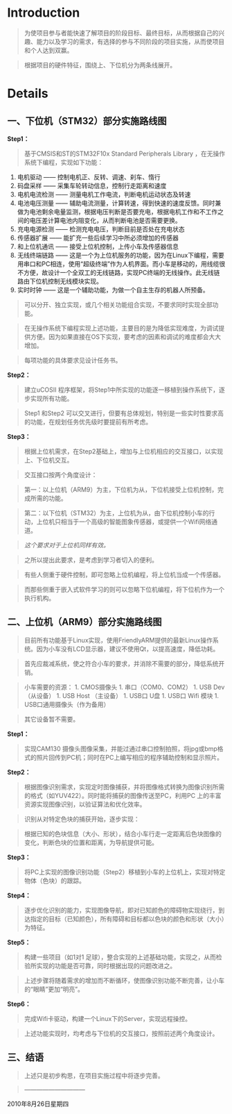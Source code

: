 # Introduction #

> 为使项目参与者能快速了解项目的阶段目标、最终目标，从而根据自己的兴趣、能力以及学习的需求，有选择的参与不同阶段的项目实施，从而使项目和个人达到双赢。

> 根据项目的硬件特征，围绕上、下位机分为两条线展开。

# Details #

## 一、下位机（STM32）部分实施路线图 ##

**Step1：**

> 基于CMSIS和ST的STM32F10x Standard Peripherals Library ，在无操作系统下编程，实现如下功能：

  1. 电机驱动 —— 控制电机正、反转、调速、刹车、惰行
  1. 码盘采样 —— 采集车轮转动信息，控制行走距离和速度
  1. 电机电流检测 —— 测量电机工作电流，判断电机运动状态及转速
  1. 电池电压测量 —— 辅助电流测量，计算转速，得到快速的速度反馈。同时兼做为电池剩余电量监测，根据电压判断是否要充电，根据电机工作和不工作之间的电压差计算电池内阻变化，从而判断电池是否需要更换。
  1. 充电电源检测 —— 检测充电电压，判断目前是否处在充电状态
  1. 传感器扩展 —— 能扩充一些后续学习中所必须增加的传感器
  1. 和上位机通讯 —— 接受上位机控制，上传小车及传感器信息
  1. 无线终端链路 —— 这是一个为上位机服务的功能，因为在Linux下编程，需要用串口和PC相连，使用“超级终端”作为人机界面。而小车是移动的，用线缆很不方便，故设计一个全双工的无线链路，实现PC终端的无线操作。此无线链路由下位机控制无线模块实现。
  1. 实时时钟 —— 这是一个辅助功能，为做一个自主生存的机器人所预备。

> 可以分开、独立实现，或几个相关功能组合实现，不要求同时实现全部功能。

> 在无操作系统下编程实现上述功能，主要目的是为降低实现难度，为调试提供方便。因为如果直接在OS下实现，要考虑的因素和调试的难度都会大大增加。

> 每项功能的具体要求见设计任务书。

**Step2：**

> 建立uCOSII 程序框架，将Step1中所实现的功能逐一移植到操作系统下，逐步实现所有功能。

> Step1 和Step2 可以交叉进行，但要有总体规划，特别是一些实时性要求高的功能，在规划任务优先级时要提前有所考虑。

**Step3：**

> 根据上位机需求，在Step2基础上，增加与上位机相应的交互接口，以实现上、下位机交互。

> 交互接口按两个角度设计：

> 第一：以上位机（ARM9）为主，下位机为从，下位机接受上位机控制，完成所需的功能。

> 第二：以下位机（STM32）为主，上位机为从，由下位机控制小车的行动，上位机只相当于一个高级的智能图象传感器，或提供一个Wifi网络通道。

> _这个要求对于上位机同样有效。_

> 之所以提出此要求，是考虑到学习者切入的便利。

> 有些人侧重于硬件控制，即可忽略上位机编程，将上位机当成一个传感器。

> 而那些侧重于嵌入式软件学习的则可以忽略下位机编程，将下位机作为一个执行机构。

## 二、上位机（ARM9）部分实施路线图 ##

> 目前所有功能基于Linux实现，使用FriendlyARM提供的最新Linux操作系统。因为小车没有LCD显示器，建议不使用Qt，以提高速度，降低功耗。

> 首先应裁减系统，使之符合小车的要求，并消除不需要的部分，降低系统开销。

> 小车需要的资源：
    1. CMOS摄像头
    1. 串口（COM0、COM2）
    1. USB Dev （从设备）
    1. USB Host （主设备）
    1. USB口 U盘
    1. USB口 Wifi 模块
    1. USB口通用摄像头（作为备用）

> 其它设备暂不需要。

**Step1：**

> 实现CAM130 摄像头图像采集，并能过通过串口控制拍照，将jpg或bmp格式的照片回传到PC机；同时在PC上编写相应的程序辅助控制和显示照片。

**Step2：**

> 根据图像识别需求，实现定时图像捕获，并将图像格式转换为图像识别所需的格式（如YUV422）。同时能将捕获的图像传送至PC，利用PC 上的丰富资源实现图像识别，以验证算法和优化效率。

> 识别从对特定色块的捕获开始，逐步实现：

> 根据已知的色块信息（大小、形状），结合小车行走一定距离后色块图像的变化，判断色块的位置和距离，为导航提供可能。

**Step3：**

> 将PC上实现的图像识别功能（Step2）移植到小车的上位机上，实现对特定物体（色块）的跟踪。

**Step4：**

> 逐步优化识别的能力，实现图像导航，即对已知颜色的障碍物实现绕行，到达指定的目标（已知颜色），所有障碍和目标都以色块的颜色和形状（大小）为特征。

**Step5：**

> 构建一些项目（如1对1 足球），整合实现的上述基础功能，实现之，从而检验所实现的功能是否可靠，同时根据出现的问题改进之。

> 上述步骤将随着需求的增加而不断循环，使图像识别功能不断完善，让小车的“眼睛”更加“明亮”。

**Step6：**

> 完成Wifi卡驱动，构建一个Linux下的Server，实现远程操控。

> 上述功能实现时，均考虑与下位机的交互接口，按照前述两个角度设计。

## 三、结语 ##

> 上述只是初步构思，在项目实施过程中将逐步完善。

> ——————————

2010年8月26日星期四
